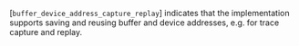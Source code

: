 [`buffer_device_address_capture_replay`] indicates that the implementation
supports saving and reusing buffer and device addresses, e.g. for trace
capture and replay.